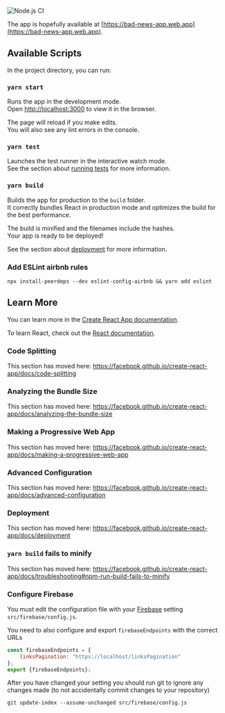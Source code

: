 ![Node.js CI](https://github.com/marcusholmgren/bad-news/workflows/Node.js%20CI/badge.svg)

The app is hopefully available at [https://bad-news-app.web.app](https://bad-news-app.web.app).

## Available Scripts

In the project directory, you can run:

### `yarn start`

Runs the app in the development mode.<br />
Open [http://localhost:3000](http://localhost:3000) to view it in the browser.

The page will reload if you make edits.<br />
You will also see any lint errors in the console.

### `yarn test`

Launches the test runner in the interactive watch mode.<br />
See the section about [running tests](https://facebook.github.io/create-react-app/docs/running-tests) for more information.

### `yarn build`

Builds the app for production to the `build` folder.<br />
It correctly bundles React in production mode and optimizes the build for the best performance.

The build is minified and the filenames include the hashes.<br />
Your app is ready to be deployed!

See the section about [deployment](https://facebook.github.io/create-react-app/docs/deployment) for more information.

### Add ESLint airbnb rules

````cli
npx install-peerdeps --dev eslint-config-airbnb && yarn add eslint
````

## Learn More

You can learn more in the [Create React App documentation](https://facebook.github.io/create-react-app/docs/getting-started).

To learn React, check out the [React documentation](https://reactjs.org/).

### Code Splitting

This section has moved here: https://facebook.github.io/create-react-app/docs/code-splitting

### Analyzing the Bundle Size

This section has moved here: https://facebook.github.io/create-react-app/docs/analyzing-the-bundle-size

### Making a Progressive Web App

This section has moved here: https://facebook.github.io/create-react-app/docs/making-a-progressive-web-app

### Advanced Configuration

This section has moved here: https://facebook.github.io/create-react-app/docs/advanced-configuration

### Deployment

This section has moved here: https://facebook.github.io/create-react-app/docs/deployment

### `yarn build` fails to minify

This section has moved here: https://facebook.github.io/create-react-app/docs/troubleshooting#npm-run-build-fails-to-minify


### Configure Firebase

You must edit the configuration file with your [Firebase](https://firebase.google.com) setting `src/firebase/config.js`.

You need to also configure and export `firebaseEndpoints` with the correct URLs

```javascript
const firebaseEndpoints = {
    linksPagination: "https://localhost/linksPagination"
};
export {firebaseEndpoints};
```

After you have changed your setting you should run git to ignore any changes made (to not accidentally commit changes to your repository)

```cli
git update-index --assume-unchanged src/firebase/config.js
```
